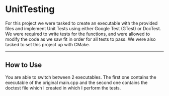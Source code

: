 # UnitTesting
For this project we were tasked to create an executable with the provided files and implement Unit Tests using either Google Test (GTest) or DocTest.
We were required to write tests for the functions, and were allowed to modify the code as we saw fit in order for all tests to pass.
We were also tasked to set this project up with CMake.

****
## How to Use
You are able to switch between 2 executables. The first one contains the executable of the original main.cpp and the second one contains the doctest file which I created in which I perform the tests.